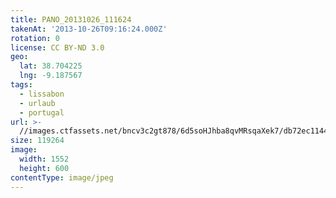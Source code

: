 ```yaml
---
title: PANO_20131026_111624
takenAt: '2013-10-26T09:16:24.000Z'
rotation: 0
license: CC BY-ND 3.0
geo:
  lat: 38.704225
  lng: -9.187567
tags:
  - lissabon
  - urlaub
  - portugal
url: >-
  //images.ctfassets.net/bncv3c2gt878/6d5soHJhba8qvMRsqaXek7/db72ec11440dc8ac7c1e3d3e6d70eca2/pano_20131026_111624_10570423195_o
size: 119264
image:
  width: 1552
  height: 600
contentType: image/jpeg
---
```


